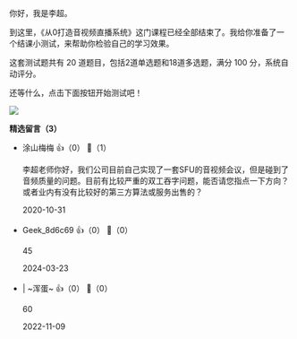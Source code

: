 你好，我是李超。

到这里，《从0打造音视频直播系统》这门课程已经全部结束了。我给你准备了一个结课小测试，来帮助你检验自己的学习效果。

这套测试题共有 20 道题目，包括2道单选题和18道多选题，满分 100 分，系统自动评分。

还等什么，点击下面按钮开始测试吧！

[![](https://static001.geekbang.org/resource/image/28/a4/28d1be62669b4f3cc01c36466bf811a4.png?wh=1142%2A201)](http://time.geekbang.org/quiz/intro?act_id=126&exam_id=270)
<div><strong>精选留言（3）</strong></div><ul>
<li><span>涂山梅梅</span> 👍（0） 💬（1）<p>李超老师你好，我们公司目前自己实现了一套SFU的音视频会议，但是碰到了音频质量的问题。目前有比较严重的双工吞字问题，能否请您指点一下方向？或者业内有没有比较好的第三方算法或服务出售的？
</p>2020-10-31</li><br/><li><span>Geek_8d6c69</span> 👍（0） 💬（0）<p>45</p>2024-03-23</li><br/><li><span>| ~浑蛋~</span> 👍（0） 💬（0）<p>60</p>2022-11-09</li><br/>
</ul>